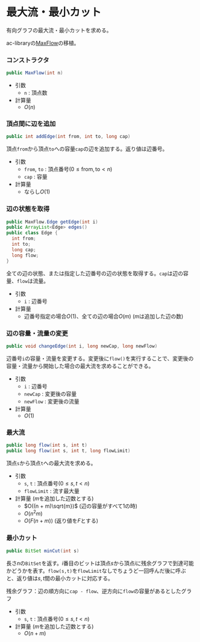 # 最大流・最小カット
有向グラフの最大流・最小カットを求める。

ac-libraryの[MaxFlow](https://github.com/atcoder/ac-library/blob/master/document_ja/maxflow.md)の移植。

### コンストラクタ
```java
public MaxFlow(int n)
```
- 引数
  - `n` : 頂点数
- 計算量
  - $O(n)$

### 頂点間に辺を追加
```java
public int addEdge(int from, int to, long cap)
```
頂点`from`から頂点`to`への容量`cap`の辺を追加する。返り値は辺番号。
- 引数
  - `from`, `to` : 頂点番号$(0 \le \mathrm{from}, \mathrm{to} \lt n)$
  - `cap` : 容量
- 計算量
  - ならし$O(1)$

### 辺の状態を取得
```java
public MaxFlow.Edge getEdge(int i)
public ArrayList<Edge> edges()
public class Edge {
  int from;
  int to;
  long cap;
  long flow;
}
```
全ての辺の状態、または指定した辺番号の辺の状態を取得する。`cap`は辺の容量、`flow`は流量。
- 引数
  - `i` : 辺番号
- 計算量
  - 辺番号指定の場合$O(1)$、全ての辺の場合$O(m)$ ($m$は追加した辺の数)

### 辺の容量・流量の変更
```java
public void changeEdge(int i, long newCap, long newFlow)
```
辺番号`i`の容量・流量を変更する。変更後に`flow()`を実行することで、変更後の容量・流量から開始した場合の最大流を求めることができる。
- 引数
  - `i` : 辺番号
  - `newCap` : 変更後の容量
  - `newFlow` : 変更後の流量
- 計算量
  - $O(1)$

### 最大流
```java
public long flow(int s, int t)
public long flow(int s, int t, long flowLimit)
```
頂点`s`から頂点`t`への最大流を求める。
- 引数
  - `s`, `t` : 頂点番号$(0 \le s, t \lt n)$
  - `flowLimit` : 流す最大量
- 計算量 ($m$を追加した辺数とする)
  - $O((n + m)\sqrt{m})$ (辺の容量がすべて1の時)
  - $O(n^2m)$
  - $O(F(n + m))$ (返り値を$F$とする)

### 最小カット
```java
public BitSet minCut(int s)
```
長さ$n$の`BitSet`を返す。$i$番目のビットは頂点$s$から頂点$i$に残余グラフで到達可能かどうかを表す。`flow(s,t)`を`flowLimit`なしでちょうど一回呼んだ後に呼ぶと、返り値は$s,t$間の最小カットに対応する。

残余グラフ：辺の順方向に`cap - flow`、逆方向に`flow`の容量があるとしたグラフ
- 引数
  - `s`, `t` : 頂点番号$(0 \le s, t \lt n)$
- 計算量 ($m$を追加した辺数とする)
  - $O(n + m)$

